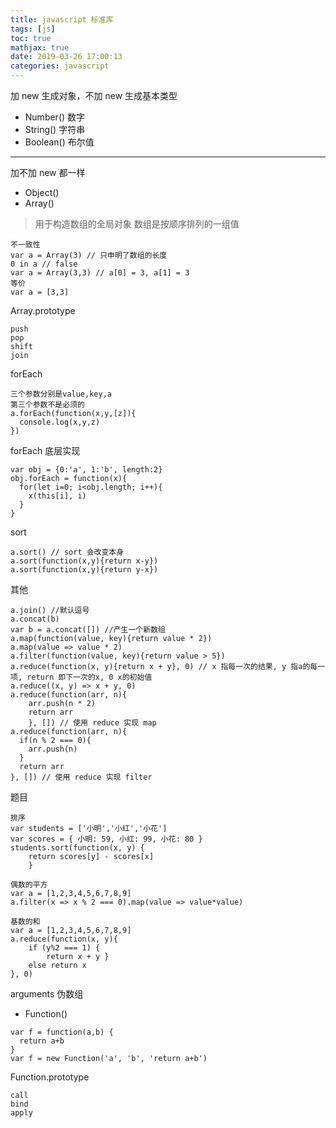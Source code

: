 ```yaml
---
title: javascript 标准库
tags: [js]
toc: true
mathjax: true
date: 2019-03-26 17:00:13
categories: javascript
---
```

加 new 生成对象，不加 new 生成基本类型
+ Number() 数字
+ String() 字符串
+ Boolean() 布尔值

------
加不加 new 都一样
+ Object()
+ Array()
> 用于构造数组的全局对象
> 数组是按顺序排列的一组值
```
不一致性
var a = Array(3) // 只申明了数组的长度
0 in a // false 
var a = Array(3,3) // a[0] = 3, a[1] = 3
等价
var a = [3,3]
```
Array.prototype
```
push
pop
shift
join
```
forEach 
```
三个参数分别是value,key,a
第三个参数不是必须的
a.forEach(function(x,y,[z]){
  console.log(x,y,z)
})
```
forEach 底层实现
```
var obj = {0:'a', 1:'b', length:2}
obj.forEach = function(x){
  for(let i=0; i<obj.length; i++){
    x(this[i], i)
  }
}
```
sort 
```
a.sort() // sort 会改变本身
a.sort(function(x,y){return x-y})
a.sort(function(x,y){return y-x})
```
其他
```
a.join() //默认逗号
a.concat(b)
var b = a.concat([]) //产生一个新数组
a.map(function(value, key){return value * 2})
a.map(value => value * 2)
a.filter(function(value, key){return value > 5})
a.reduce(function(x, y){return x + y}, 0) // x 指每一次的结果, y 指a的每一项, return 即下一次的x, 0 x的初始值 
a.reduce((x, y) => x + y, 0)
a.reduce(function(arr, n){
	arr.push(n * 2)
	return arr
	}, []) // 使用 reduce 实现 map
a.reduce(function(arr, n){
  if(n % 2 === 0){
    arr.push(n)
  }
  return arr
}, []) // 使用 reduce 实现 filter
```
题目
```
排序
var students = ['小明','小红','小花']
var scores = { 小明: 59, 小红: 99, 小花: 80 }
students.sort(function(x, y) {
    return scores[y] - scores[x]
    }
    
偶数的平方
var a = [1,2,3,4,5,6,7,8,9]
a.filter(x => x % 2 === 0).map(value => value*value)

基数的和
var a = [1,2,3,4,5,6,7,8,9]
a.reduce(function(x, y){
    if (y%2 === 1) {
        return x + y }
    else return x
}, 0)
```

arguments 伪数组

+ Function()
```
var f = function(a,b) {
  return a+b
}
var f = new Function('a', 'b', 'return a+b')
```
Function.prototype
```
call
bind
apply
```

